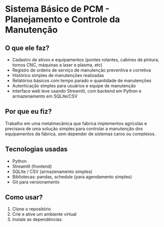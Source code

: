 # Sistema Básico de PCM - Planejamento e Controle da Manutenção

## O que ele faz?

- Cadastro de ativos e equipamentos (pontes rolantes, cabines de pintura, tornos CNC, máquinas a laser e plasma, etc)
- Registro de ordens de serviço de manutenção preventiva e corretiva
- Histórico simples de manutenções realizadas
- Relatórios básicos com tempo parado e quantidade de manutenções
- Autenticação simples para usuários e equipe de manutenção
- Interface web leve usando Streamlit, com backend em Python e armazenamento em SQLite/CSV

## Por que eu fiz?

Trabalho em uma metalmecânica que fabrica implementos agrícolas e precisava de uma solução simples para controlar a manutenção dos equipamentos da fábrica, sem depender de sistemas caros ou complexos.

## Tecnologias usadas

- Python
- Streamlit (frontend)
- SQLite / CSV (armazenamento simples)
- Bibliotecas: pandas, schedule (para agendamento simples)
- Git para versionamento

## Como usar?

1. Clone o repositório
2. Crie e ative um ambiente virtual 
3. Instale as dependências:

